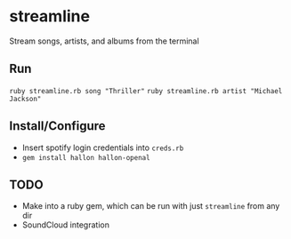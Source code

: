 streamline
==========

Stream songs, artists, and albums from the terminal


Run
-----------
`ruby streamline.rb song "Thriller"`
`ruby streamline.rb artist "Michael Jackson"`



Install/Configure
------------
 * Insert spotify login credentials into `creds.rb`
 * `gem install hallon hallon-openal`


TODO
-----------
 * Make into a ruby gem, which can be run with just `streamline` from any dir
 * SoundCloud integration
